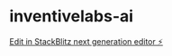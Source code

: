 # inventivelabs-ai

[Edit in StackBlitz next generation editor ⚡️](https://stackblitz.com/~/github.com/saidmaadan/inventivelabs-ai)